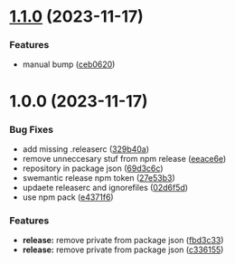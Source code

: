 # [1.1.0](https://github.com/oparaskos/fountain-parser/compare/v1.0.0...v1.1.0) (2023-11-17)


### Features

* manual bump ([ceb0620](https://github.com/oparaskos/fountain-parser/commit/ceb0620f2b7477b2cd789154b038cad979a02821))

# 1.0.0 (2023-11-17)


### Bug Fixes

* add missing .releaserc ([329b40a](https://github.com/oparaskos/fountain-parser/commit/329b40aab86cd53d24ce9a1df446a3fcd69bca87))
* remove unneccesary stuf from npm release ([eeace6e](https://github.com/oparaskos/fountain-parser/commit/eeace6ef51095ecc3c62a6534bbeb98207732593))
* repository in package json ([69d3c6c](https://github.com/oparaskos/fountain-parser/commit/69d3c6c91768cee48b9d0f8e62485ffef6f69f50))
* swemantic release npm token ([27e53b3](https://github.com/oparaskos/fountain-parser/commit/27e53b3ae1e488433810c4584a171b9c03b8f754))
* updaete releaserc and ignorefiles ([02d6f5d](https://github.com/oparaskos/fountain-parser/commit/02d6f5d9916a846f3b648b55bfafe0dec90633f1))
* use npm pack ([e4371f6](https://github.com/oparaskos/fountain-parser/commit/e4371f626fcf666db1cc49c165bb38c9f2ad6251))


### Features

* **release:** remove private from package json ([fbd3c33](https://github.com/oparaskos/fountain-parser/commit/fbd3c339d087df1b5556ec686008f174646b9784))
* **release:** remove private from package json ([c336155](https://github.com/oparaskos/fountain-parser/commit/c336155f60b1032f0da1e7cedfa928bc96310c9d))
